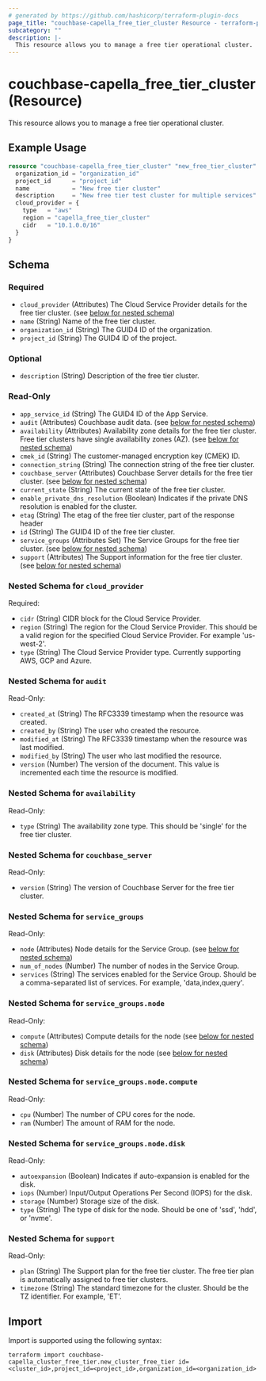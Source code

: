 ```yaml
---
# generated by https://github.com/hashicorp/terraform-plugin-docs
page_title: "couchbase-capella_free_tier_cluster Resource - terraform-provider-couchbase-capella"
subcategory: ""
description: |-
  This resource allows you to manage a free tier operational cluster.
---
```


# couchbase-capella_free_tier_cluster (Resource)

This resource allows you to manage a free tier operational cluster.

## Example Usage

```terraform
resource "couchbase-capella_free_tier_cluster" "new_free_tier_cluster" {
  organization_id = "organization_id"
  project_id      = "project_id"
  name            = "New free tier cluster"
  description     = "New free tier test cluster for multiple services"
  cloud_provider = {
    type   = "aws"
    region = "capella_free_tier_cluster"
    cidr   = "10.1.0.0/16"
  }
}
```

<!-- schema generated by tfplugindocs -->
## Schema

### Required

- `cloud_provider` (Attributes) The Cloud Service Provider details for the free tier cluster. (see [below for nested schema](#nestedatt--cloud_provider))
- `name` (String) Name of the free tier cluster.
- `organization_id` (String) The GUID4 ID of the organization.
- `project_id` (String) The GUID4 ID of the project.

### Optional

- `description` (String) Description of the free tier cluster.

### Read-Only

- `app_service_id` (String) The GUID4 ID of the App Service.
- `audit` (Attributes) Couchbase audit data. (see [below for nested schema](#nestedatt--audit))
- `availability` (Attributes) Availability zone details for the free tier cluster. Free tier clusters have single availability zones (AZ). (see [below for nested schema](#nestedatt--availability))
- `cmek_id` (String) The customer-managed encryption key (CMEK) ID.
- `connection_string` (String) The connection string of the free tier cluster.
- `couchbase_server` (Attributes) Couchbase Server details for the free tier cluster. (see [below for nested schema](#nestedatt--couchbase_server))
- `current_state` (String) The current state of the free tier cluster.
- `enable_private_dns_resolution` (Boolean) Indicates if the private DNS resolution is enabled for the cluster.
- `etag` (String) The etag of the free tier cluster, part of the response header
- `id` (String) The GUID4 ID of the free tier cluster.
- `service_groups` (Attributes Set) The Service Groups for the free tier cluster. (see [below for nested schema](#nestedatt--service_groups))
- `support` (Attributes) The Support information for the free tier cluster. (see [below for nested schema](#nestedatt--support))

<a id="nestedatt--cloud_provider"></a>
### Nested Schema for `cloud_provider`

Required:

- `cidr` (String) CIDR block for the Cloud Service Provider.
- `region` (String) The region for the Cloud Service Provider. This should be a valid region for the specified Cloud Service Provider. For example 'us-west-2'.
- `type` (String) The Cloud Service Provider type. Currently supporting AWS, GCP and Azure.


<a id="nestedatt--audit"></a>
### Nested Schema for `audit`

Read-Only:

- `created_at` (String) The RFC3339 timestamp when the resource was created.
- `created_by` (String) The user who created the resource.
- `modified_at` (String) The RFC3339 timestamp when the resource was last modified.
- `modified_by` (String) The user who last modified the resource.
- `version` (Number) The version of the document. This value is incremented each time the resource is modified.


<a id="nestedatt--availability"></a>
### Nested Schema for `availability`

Read-Only:

- `type` (String) The availability zone type. This should be 'single' for the free tier cluster.


<a id="nestedatt--couchbase_server"></a>
### Nested Schema for `couchbase_server`

Read-Only:

- `version` (String) The version of Couchbase Server for the free tier cluster.


<a id="nestedatt--service_groups"></a>
### Nested Schema for `service_groups`

Read-Only:

- `node` (Attributes) Node details for the Service Group. (see [below for nested schema](#nestedatt--service_groups--node))
- `num_of_nodes` (Number) The number of nodes in the Service Group.
- `services` (String) The services enabled for the Service Group. Should be a comma-separated list of services. For example, 'data,index,query'.

<a id="nestedatt--service_groups--node"></a>
### Nested Schema for `service_groups.node`

Read-Only:

- `compute` (Attributes) Compute details for the node (see [below for nested schema](#nestedatt--service_groups--node--compute))
- `disk` (Attributes) Disk details for the node (see [below for nested schema](#nestedatt--service_groups--node--disk))

<a id="nestedatt--service_groups--node--compute"></a>
### Nested Schema for `service_groups.node.compute`

Read-Only:

- `cpu` (Number) The number of CPU cores for the node.
- `ram` (Number) The amount of RAM for the node.


<a id="nestedatt--service_groups--node--disk"></a>
### Nested Schema for `service_groups.node.disk`

Read-Only:

- `autoexpansion` (Boolean) Indicates if auto-expansion is enabled for the disk.
- `iops` (Number) Input/Output Operations Per Second (IOPS) for the disk.
- `storage` (Number) Storage size of the disk.
- `type` (String) The type of disk for the node. Should be one of 'ssd', 'hdd', or 'nvme'.




<a id="nestedatt--support"></a>
### Nested Schema for `support`

Read-Only:

- `plan` (String) The Support plan for the free tier cluster. The free tier plan is automatically assigned to free tier clusters.
- `timezone` (String) The standard timezone for the cluster. Should be the TZ identifier. For example, 'ET'.

## Import

Import is supported using the following syntax:

```shell
terraform import couchbase-capella_cluster_free_tier.new_cluster_free_tier id=<cluster_id>,project_id=<project_id>,organization_id=<organization_id>
```
